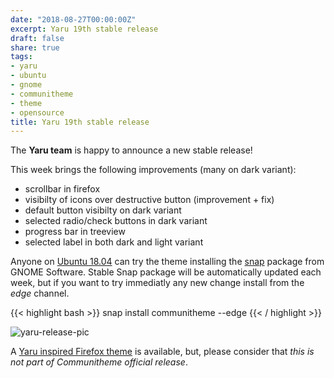 ```yaml
---
date: "2018-08-27T00:00:00Z"
excerpt: Yaru 19th stable release
draft: false
share: true
tags:
- yaru
- ubuntu
- gnome
- communitheme
- theme
- opensource
title: Yaru 19th stable release
---
```


The **Yaru team** is happy to announce a new stable release!

This week brings the following improvements (many on dark variant):

- scrollbar in firefox
- visibilty of icons over destructive button (improvement + fix)
- default button visibilty on dark variant
- selected radio/check buttons in dark variant
- progress bar in treeview
- selected label in both dark and light variant


Anyone on [Ubuntu 18.04](https://www.ubuntu.com/download/desktop) can try the theme installing the [snap](https://snapcraft.io/communitheme) package from GNOME Software.
Stable Snap package will be automatically updated each week, but if you want to try immediatly any new change install from the *edge* channel.

{{< highlight bash >}}
snap install communitheme --edge
{{< / highlight >}}

![yaru-release-pic](/images/ubuntu-yaru.png)


A [Yaru inspired Firefox theme](https://color.firefox.com/?theme=XQAAAALtAAAAAAAAAABBKYhm849SCiazH1KEGccwS-xNVAWBveAusLC2VAlvlSjJ6UJSeqAgCYbdwa_-rV70IROd68eEot6ey6DBD6clRBXp1e7Wbm3jkhhZsTB6iGtxUNA9rD_f7WkYu4v4RFB_XR74DFyPAFWYVQkUMNbL2Mo2sQa9jDMc35kqQOoJm4_aT6Dkc9xrEV6O_-5hkDwOlMzIcFLFRtRxRaGEyH-y4Be72Vgc9j_f_vkOgA) is available, but, please consider that *this is not part of Communitheme official release*.
